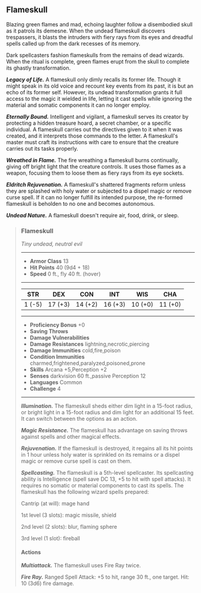 ## Flameskull
Blazing green flames and mad, echoing laughter follow a disembodied skull as it patrols its demesne. When the undead flameskull discovers trespassers, it blasts the intruders with fiery rays from its eyes and dreadful spells called up from the dark recesses of its memory.

Dark spellcasters fashion flameskulls from the remains of dead wizards. When the ritual is complete, green flames erupt from the skull to complete its ghastly transformation.

***Legacy of Life.*** A flameskull only dimly recalls its former life. Though it might speak in its old voice and recount key events from its past, it is but an echo of its former self. However, its undead transformation grants it full access to the magic it wielded in life, letting it cast spells while ignoring the material and somatic components it can no longer employ.

***Eternally Bound.*** Intelligent and vigilant, a flameskull serves its creator by protecting a hidden treasure hoard, a secret chamber, or a specific individual. A flameskull carries out the directives given to it when it was created, and it interprets those commands to the letter. A flameskull's master must craft its instructions with care to ensure that the creature carries out its tasks properly.

***Wreathed in Flame.*** The fire wreathing a flameskull burns continually, giving off bright light that the creature controls. It uses those flames as a weapon, focusing them to loose them as fiery rays from its eye sockets.

***Eldritch Rejuvenation.*** A flameskull's shattered fragments reform unless they are splashed with holy water or subjected to a dispel magic or remove curse spell. If it can no longer fulfill its intended purpose, the re-formed flameskull is beholden to no one and becomes autonomous.

***Undead Nature.*** A flameskull doesn't require air, food, drink, or sleep.

>### Flameskull
>*Tiny undead, neutral evil*
>___
>- **Armor Class** 13
>- **Hit Points** 40 (9d4 + 18)
>- **Speed** 0 ft., fly 40 ft. (hover)
>___
>|**STR**|**DEX**|**CON**|**INT**|**WIS**|**CHA**|
>|:---:|:---:|:---:|:---:|:---:|:---:|
>|1 (-5)|17 (+3)|14 (+2)|16 (+3)|10 (+0)|11 (+0)|
>
>___
>- **Proficiency Bonus** +0
>- **Saving Throws** 
>- **Damage Vulnerabilities** 
>- **Damage Resistances** lightning,necrotic,piercing
>- **Damage Immunities** cold,fire,poison
>- **Condition Immunities** charmed,frightened,paralyzed,poisoned,prone
>- **Skills** Arcana +5,Perception +2
>- **Senses** darkvision 60 ft.,passive Perception 12
>- **Languages** Common
>- **Challenge** 4
>___
>***Illumination.*** The flameskull sheds either dim light in a 15-foot radius, or bright light in a 15-foot radius and dim light for an additional 15 feet. It can switch between the options as an action.
>
>***Magic Resistance.*** The flameskull has advantage on saving throws against spells and other magical effects.
>
>***Rejuvenation.*** If the flameskull is destroyed, it regains all its hit points in 1 hour unless holy water is sprinkled on its remains or a dispel magic or remove curse spell is cast on them.
>
>***Spellcasting.*** The flameskull is a 5th-level spellcaster. Its spellcasting ability is Intelligence (spell save DC 13, +5 to hit with spell attacks). It requires no somatic or material components to cast its spells. The flameskull has the following wizard spells prepared:
>
>Cantrip (at will): mage hand
>
>1st level (3 slots): magic missile, shield
>
>2nd level (2 slots): blur, flaming sphere
>
>3rd level (1 slot): fireball
>
>#### Actions
>***Multiattack.*** The flameskull uses Fire Ray twice.
>
>***Fire Ray.*** Ranged Spell Attack: +5 to hit, range 30 ft., one target. Hit: 10 (3d6) fire damage.
>
